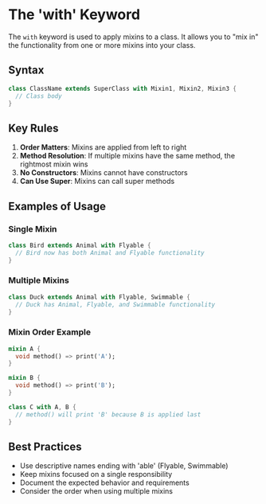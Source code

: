 # The 'with' Keyword

The `with` keyword is used to apply mixins to a class. It allows you to "mix in" the functionality from one or more mixins into your class.

## Syntax

```dart
class ClassName extends SuperClass with Mixin1, Mixin2, Mixin3 {
  // Class body
}
```

## Key Rules

1. **Order Matters**: Mixins are applied from left to right
2. **Method Resolution**: If multiple mixins have the same method, the rightmost mixin wins
3. **No Constructors**: Mixins cannot have constructors
4. **Can Use Super**: Mixins can call super methods

## Examples of Usage

### Single Mixin
```dart
class Bird extends Animal with Flyable {
  // Bird now has both Animal and Flyable functionality
}
```

### Multiple Mixins
```dart
class Duck extends Animal with Flyable, Swimmable {
  // Duck has Animal, Flyable, and Swimmable functionality
}
```

### Mixin Order Example
```dart
mixin A {
  void method() => print('A');
}

mixin B {
  void method() => print('B');
}

class C with A, B {
  // method() will print 'B' because B is applied last
}
```

## Best Practices

- Use descriptive names ending with 'able' (Flyable, Swimmable)
- Keep mixins focused on a single responsibility
- Document the expected behavior and requirements
- Consider the order when using multiple mixins